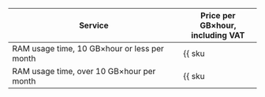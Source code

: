 | Service | Price per GB×hour, <br>including VAT |
| ---- | ---- |
| RAM usage time, 10 GB×hour or less per month | {{ sku|RUB|serverless.containers.compute.memory|string }} |
| RAM usage time, over 10 GB×hour per month | {{ sku|RUB|serverless.containers.compute.memory|pricingRate.10|string }} |